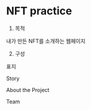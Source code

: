 # NFT practice

1. 목적

  내가 만든 NFT를 소개하는 웹페이지
  
 2. 구성

  표지
  
  Story
  
  About the Project
  
  Team
  
  
